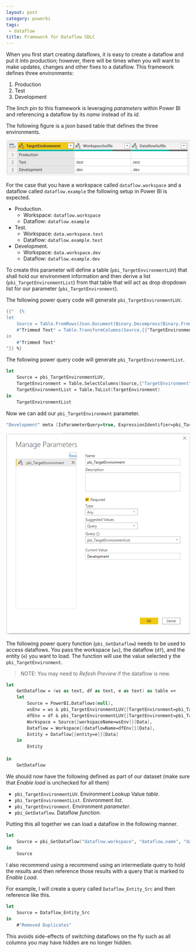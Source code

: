 ```yaml
---
layout: post
category: powerbi
tags:
 - dataflow
title: Framework for Dataflow SDLC
---
```




When you first start creating dataflows, it is easy to create a dataflow and put it into production; however, there will be times when you will want to make updates, changes and other fixes to a dataflow. This framework defines three environments: 
<!--more-->
1. Production 
2. Test 
3. Development

The linch pin to this framework is leveraging _parameters_ within Power BI and referencing a dataflow by its _name_ instead of its _id_.

The following figure is a json based table that defines the three environments.

![Environment Table](2021-03-28-welcome-to-new-datazone/environment_table.png)

For the case that you have a workspace called `dataflow.workspace` and a dataflow called `dataflow.example` the following setup in Power BI is expected.

* Production.
  * Workspace: `dataflow.workspace`
  * Dataflow: `dataflow.example`
* Test.
  * Workspace: `data.workspace.test`
  * Dataflow: `dataflow.example.test`
* Development.
  * Workspace: `data.workspace.dev`
  * Dataflow: `dataflow.example.dev`


To create this parameter will define a table (`pbi_TargetEnvironmentLUV`) that shall hold our environment information and then derive a list (`pbi_TargetEnvironmentList`) from that table that will act as drop dropdown list for our parameter (`pbi_TargetEnvironment`). 

The following power query code will generate `pbi_TargetEnvironmentLUV`.

```fsharp
{{"  {% 
let
    Source = Table.FromRows(Json.Document(Binary.Decompress(Binary.FromText("i45WCijKTylNLsnMz1PSUQKhWJ1opZDU4hIgW68EmQZJuKSWpebkF+Sm5oHFU1LLYFRsLAA=", BinaryEncoding.Base64), Compression.Deflate)), let _t = ((type nullable text) meta [Serialized.Text = true]) in type table [TargetEnvironment = _t, WorkspaceSuffix = _t, DataflowSuffix = _t]),
    #"Trimmed Text" = Table.TransformColumns(Source,{{"TargetEnvironment", Text.Trim, type text}, {"WorkspaceSuffix", Text.Trim, type text}, {"DataflowSuffix", Text.Trim, type text}})
in
    #"Trimmed Text"
"}} %}
```

The following power query code will generate `pbi_TargetEnvironmentList`. 

```fsharp
let
    Source = pbi_TargetEnvironmentLUV,
    TargetEnvironment = Table.SelectColumns(Source,{"TargetEnvironment"}),
    TargetEnvironmentList = Table.ToList(TargetEnvironment)
in
    TargetEnvironmentList
```

Now we can add our `pbi_TargetEnvironment` parameter. 

```fsharp
"Development" meta [IsParameterQuery=true, ExpressionIdentifier=pbi_TargetEnvironmentList, Type="Any", IsParameterQueryRequired=true]
```

![Environment Parameter](2021-03-28-welcome-to-new-datazone/environment_parameter.png)

The following power query function (`pbi_GetDataflow`) needs to be used to access dataflows. You pass the workspace (`ws`), the dataflow (`df`), and the entity (`e`) you want to load. The function will use the value selected y the `pbi_TargetEnvironment`. 

> NOTE: You may need to _Refesh Preview_ if the dataflow is new.

```fsharp
let  
    GetDataflow = (ws as text, df as text, e as text) as table =>
    let
        Source = PowerBI.Dataflows(null),
        wsEnv = ws & pbi_TargetEnvironmentLUV{[TargetEnvironment=pbi_TargetEnvironment]}[WorkspaceSuffix],
        dfEnv = df & pbi_TargetEnvironmentLUV{[TargetEnvironment=pbi_TargetEnvironment]}[DataflowSuffix],
        Workspace = Source{[workspaceName=wsEnv]}[Data],
        Dataflow = Workspace{[dataflowName=dfEnv]}[Data],
        Entity = Dataflow{[entity=e]}[Data]
    in  
        Entity
 
in  
    GetDataflow
```

We should now have the following defined as part of our dataset (make sure that _Enable load_ is unchecked for all them)

* `pbi_TargetEnvironmentLUV`. Environment Lookup Value _table_.
* `pbi_TargetEnvironmentList`. Enivronment _list_.
* `pbi_TargetEnvironment`. Environment _parameter_. 
* `pbi_GetDataflow`. Dataflow _function_. 

Putting this all together we can load a dataflow in the following manner. 

```fsharp
let
    Source = pbi_GetDataflow("dataflow.workspace", "dataflow.name", "dataflow.entity")
in
    Source
```

I also recommend using a recommend using an intermediate query to hold the results and then reference those results with a query that is marked to _Enable Load_.

For example, I will create a query called `Dataflow_Entity_Src` and then reference like this.

```fsharp
let
    Source = Dataflow_Entity_Src
in
    #"Removed Duplicates"
```

This avoids side-effects of switching dataflows on the fly such as all columns you may have hidden are no longer hidden.


